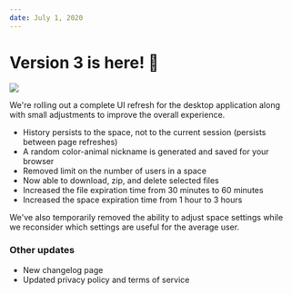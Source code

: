 ```yaml
---
date: July 1, 2020
---
```


# Version 3 is here! 🎉

![](/images/changelog/3.0/updated-ui.jpg)

We're rolling out a complete UI refresh for the desktop application along with small adjustments to improve the overall experience.

- History persists to the space, not to the current session (persists between page refreshes)
- A random color-animal nickname is generated and saved for your browser
- Removed limit on the number of users in a space
- Now able to download, zip, and delete selected files
- Increased the file expiration time from 30 minutes to 60 minutes
- Increased the space expiration time from 1 hour to 3 hours

We've also temporarily removed the ability to adjust space settings while we reconsider which settings are useful for the average user.

### Other updates

- New changelog page
- Updated privacy policy and terms of service
